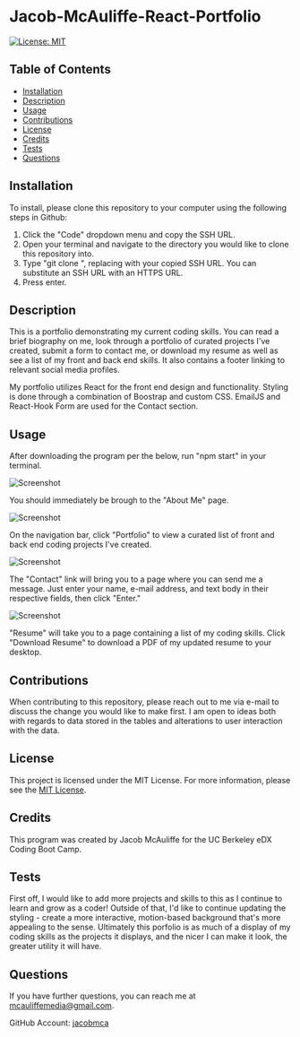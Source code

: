 # Jacob-McAuliffe-React-Portfolio
[![License: MIT](https://img.shields.io/badge/License-MIT-yellow.svg)](https://opensource.org/licenses/MIT)
## Table of Contents
* [Installation](#installation)
* [Description](#description)
* [Usage](#usage)
* [Contributions](#contributions)
* [License](#license)
* [Credits](#credits)
* [Tests](#tests)
* [Questions](#questions)

## Installation
To install, please clone this repository to your computer using the following steps in Github:

1. Click the "Code" dropdown menu and copy the SSH URL.
2. Open your terminal and navigate to the directory you would like to clone this repository into.
3. Type "git clone <paste SSH URL>", replacing <paste SSH URL> with your copied SSH URL. You can substitute an SSH URL with an HTTPS URL.
4. Press enter.

## Description

This is a portfolio demonstrating my current coding skills. You can read a brief biography on me, look through a portfolio of curated projects I've created, submit a form to contact me, or download my resume as well as see a list of my front and back end skills. It also contains a footer linking to relevant social media profiles.

My portfolio utilizes React for the front end design and functionality. Styling is done through a combination of Boostrap and custom CSS. EmailJS and React-Hook Form are used for the Contact section.

## Usage

After downloading the program per the below, run "npm start" in your terminal.

![Screenshot](assets/screenshots/screenshot1.png)

You should immediately be brough to the "About Me" page.

![Screenshot](assets/screenshots/screenshot1.png)

On the navigation bar, click "Portfolio" to view a curated list of front and back end coding projects I've created.

![Screenshot](assets/screenshots/screenshot1.png)

The "Contact" link will bring you to a page where you can send me a message. Just enter your name, e-mail address, and text body in their respective fields, then click "Enter."

![Screenshot](assets/screenshots/screenshot1.png)

"Resume" will take you to a page containing a list of my coding skills. Click "Download Resume" to download a PDF of my updated resume to your desktop.

## Contributions
When contributing to this repository, please reach out to me via e-mail to discuss the change you would like to make first. I am open to ideas both with regards to data stored in the tables and alterations to user interaction with the data.

## License
This project is licensed under the MIT License. For more information, please see the [MIT License](https://opensource.org/licenses/MIT).

## Credits
This program was created by Jacob McAuliffe for the UC Berkeley eDX Coding Boot Camp.

## Tests
First off, I would like to add more projects and skills to this as I continue to learn and grow as a coder! Outside of that, I'd like to continue updating the styling - create a more interactive, motion-based background that's more appealing to the sense. Ultimately this porfolio is as much of a display of my coding skills as the projects it displays, and the nicer I can make it look, the greater utility it will have.

## Questions
If you have further questions, you can reach me at [mcauliffemedia@gmail.com](mailto:mcauliffemedia@gmail.com).

GitHub Account: [jacobmca](https://github.com/jacobmca)
